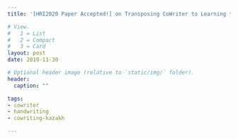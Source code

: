 ```yaml
---
title: '[HRI2020 Paper Accepted!] on Transposing CoWriter to Learning the New Kazakh Alphabet'

# View.
#   1 = List
#   2 = Compact
#   3 = Card
layout: post
date: 2019-11-30

# Optional header image (relative to `static/img/` folder).
header:
  caption: ""

tags:
- cowriter
- handwriting
- cowriting-kazakh

---
```


